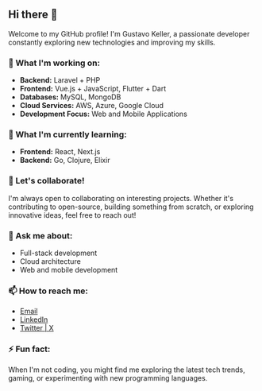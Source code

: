 ## Hi there 👋

Welcome to my GitHub profile! I'm Gustavo Keller, a passionate developer constantly exploring new technologies and improving my skills. 

### 🚀 What I'm working on:
- **Backend:** Laravel + PHP
- **Frontend:** Vue.js + JavaScript, Flutter + Dart
- **Databases:** MySQL, MongoDB
- **Cloud Services:** AWS, Azure, Google Cloud
- **Development Focus:** Web and Mobile Applications

### 🌱 What I'm currently learning:
- **Frontend:** React, Next.js
- **Backend:** Go, Clojure, Elixir

### 🤝 Let's collaborate!
I'm always open to collaborating on interesting projects. Whether it's contributing to open-source, building something from scratch, or exploring innovative ideas, feel free to reach out!

### 💬 Ask me about:
- Full-stack development
- Cloud architecture
- Web and mobile development

### 📫 How to reach me:
- [Email](mailto:gustavo.lealtec@gmail.com)
- [LinkedIn](https://www.linkedin.com/in/gustavo-keller-59124097)
- [Twitter | X](https://x.com/keller_gustavo)

### ⚡ Fun fact:
When I'm not coding, you might find me exploring the latest tech trends, gaming, or experimenting with new programming languages.
